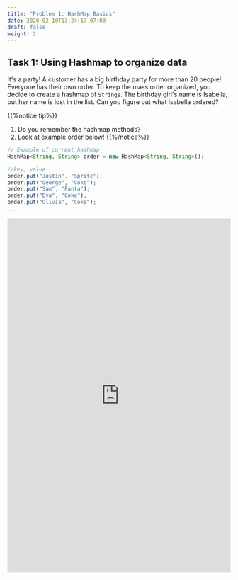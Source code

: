 ```yaml
---
title: "Problem 1: HashMap Basics"
date: 2020-02-10T13:24:17-07:00
draft: false
weight: 2
--- 
```


<!--<link rel="stylesheet" href="../../style.css">-->

## Task 1: Using Hashmap to organize data

It's a party! A customer has a big birthday party for more than 20 people! Everyone has their own order. To keep the mass order organized, you decide to create a hashmap of `String`s. The birthday girl's name is Isabella, but her name is lost in the list. Can you figure out what Isabella ordered?

{{%notice tip%}}
1. Do you remember the hashmap methods?
2. Look at example order below!
{{%/notice%}}

```js javascript
// Example of current hashmap
HashMap<String, String> order = new HashMap<String, String>();

//key, value
order.put("Justin", "Sprite");
order.put("George", "Coke");
order.put("Sam", "Fanta");
order.put("Eva", "Coke");
order.put("Olivia", "Coke");
...
```

<iframe height="800px" width="100%" src="https://replit.com/@nuevofoundation/HashMapGet?lite=true" scrolling="no" frameborder="no" allowtransparency="true" allowfullscreen="true" sandbox="allow-forms allow-pointer-lock allow-popups allow-same-origin allow-scripts allow-modals"></iframe>